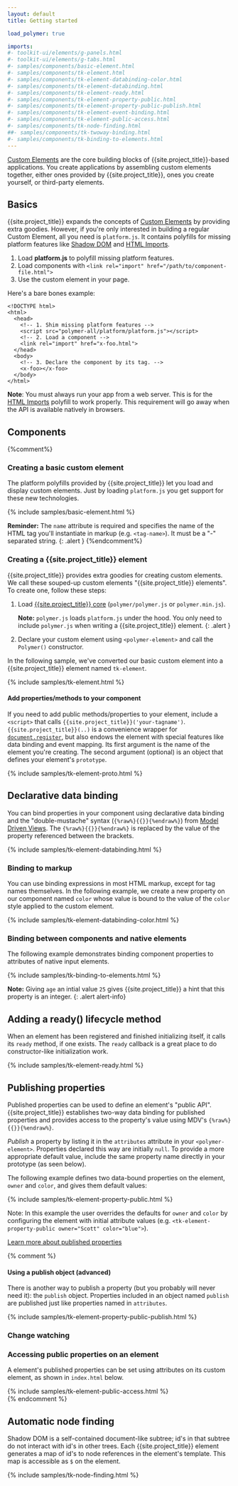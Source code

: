 ```yaml
---
layout: default
title: Getting started

load_polymer: true

imports:
#- toolkit-ui/elements/g-panels.html
#- toolkit-ui/elements/g-tabs.html
#- samples/components/basic-element.html
#- samples/components/tk-element.html
#- samples/components/tk-element-databinding-color.html
#- samples/components/tk-element-databinding.html
#- samples/components/tk-element-ready.html
#- samples/components/tk-element-property-public.html
#- samples/components/tk-element-property-public-publish.html
#- samples/components/tk-element-event-binding.html
#- samples/components/tk-element-public-access.html
#- samples/components/tk-node-finding.html
##- samples/components/tk-twoway-binding.html
#- samples/components/tk-binding-to-elements.html
---
```


[Custom Elements](/platform/custom-elements.html) are the core building blocks of
{{site.project_title}}-based applications. You create applications by assembling custom elements
together, either ones provided by {{site.project_title}}, ones you create yourself,
or third-party elements.

## Basics

{{site.project_title}} expands the concepts of [Custom Elements](/platform/custom-elements.html) by providing extra goodies. However, if you're only interested in building a regular Custom Element, all you need is `platform.js`. It contains polyfills for missing platform features like [Shadow DOM](/platform/shadow-dom.html) and [HTML Imports](/platform/html-imports.html).

1. Load **platform.js** to polyfill missing platform features.
2. Load components with `<link rel="import" href="/path/to/component-file.html">`
3. Use the custom element in your page.

Here's a bare bones example:

    <!DOCTYPE html>
    <html>
      <head>
        <!-- 1. Shim missing platform features -->
        <script src="polymer-all/platform/platform.js"></script>
        <!-- 2. Load a component -->
        <link rel="import" href="x-foo.html">
      </head>
      <body>
        <!-- 3. Declare the component by its tag. -->
        <x-foo></x-foo>
      </body>
    </html>

<p class="alert"><b>Note</b>: You must always run your app from a web server. This
  is for the <a href="/platform/html-imports.html">HTML Imports</a> polyfill
  to work properly. This requirement will go away when the API is available 
natively in browsers.</p>

## Components

{%comment%}
### Creating a basic custom element

The platform polyfills provided by {{site.project_title}} let you load and display
custom elements. Just by loading `platform.js` you get support for these
new technologies.

{% include samples/basic-element.html %}

**Reminder:** The `name` attribute is required and specifies the name of the HTML
tag you'll instantiate in markup (e.g. `<tag-name>`). It must be a "-" separated string.
{: .alert }
{%endcomment%}

### Creating a {{site.project_title}} element

{{site.project_title}} provides extra goodies for creating custom elements. We call these souped-up custom elements "{{site.project_title}} elements". To create one, follow these steps:

1. Load [{{site.project_title}} core](/polymer.html) (`polymer/polymer.js` or `polymer.min.js`).

    **Note:** `polymer.js` loads `platform.js` under the hood.
You only need to include `polymer.js` when writing a {{site.project_title}} element.
    {: .alert }

1. Declare your custom element using `<polymer-element>` and call the `Polymer()` constructor.

In the following sample, we've converted our basic custom element into a {{site.project_title}} element named `tk-element`.

{% include samples/tk-element.html %}

#### Add properties/methods to your component

If you need to add public methods/properties to your element,
include a `<script>` that calls `{{site.project_title}}('your-tagname')`.
`{{site.project_title}}(..)` is a convenience wrapper for [`document.register`](/platform/custom-elements.html#documentregister), but also endows the element with special features like
data binding and event mapping. Its first argument is the name of the element
you're creating. The second argument (optional) is an object that defines your
element's `prototype`. 

{% include samples/tk-element-proto.html %}

## Declarative data binding

You can bind properties in your component using declarative data binding and the "double-mustache" syntax (`{%raw%}{{}}{%endraw%}`) from [Model Driven Views](/platform/mdv.html). The `{%raw%}{{}}{%endraw%}` is replaced by the value of the property referenced between the brackets.

{% include samples/tk-element-databinding.html %}

### Binding to markup

You can use binding expressions in most HTML markup, except for tag names themselves. In the following example, we create a new property on our component named `color` whose value is bound to the value of the `color` style applied to the custom element.

{% include samples/tk-element-databinding-color.html %}

### Binding between components and native elements ####

The following example demonstrates binding component properties to attributes of native input elements.

{% include samples/tk-binding-to-elements.html %}

**Note:** Giving `age` an intial value `25` gives {{site.project_title}}
a hint that this property is an integer.
{: .alert alert-info}

## Adding a ready() lifecycle method

When an element has been registered and finished initializing itself, it calls its
`ready` method, if one exists. The `ready` callback is a great place to do
constructor-like initialization work.

{% include samples/tk-element-ready.html %}

## Publishing properties

Published properties can be used to define an element's "public API". {{site.project_title}}
establishes two-way data binding for published properties and provides access
to the property's value using MDV's `{%raw%}{{}}{%endraw%}`.

_Publish_ a property by listing it in the `attributes` attribute in your `<polymer-element>`. Properties declared this way are initially `null`. To provide a more appropriate default value, include the same property name directly in your prototype (as seen below).

The following example defines two data-bound properties on the element, `owner` and `color`,
and gives them default values:

{% include samples/tk-element-property-public.html %}

Note: In this example the user overrides the defaults for `owner` and `color`
by configuring the element with initial attribute values (e.g. `<tk-element-property-public owner="Scott" color="blue">`).

[Learn more about published properties](/polymer.html#published-properties)

{% comment %}
#### Using a publish object (advanced)

There is another way to publish a property (but you probably will never need it): the `publish` object. Properties included in an object named `publish` are published just like properties named in `attributes`.

{% include samples/tk-element-property-public-publish.html %}

### Change watching

### Accessing public properties on an element

A element's published properties can be set using attributes on its custom element, as shown in `index.html` below.

{% include samples/tk-element-public-access.html %}  
{% endcomment %}


## Automatic node finding

Shadow DOM is a self-contained document-like subtree; id's in that subtree do not interact with id's in other trees. Each {{site.project_title}} element generates a map of id's to node references in the element's template. This map is accessible as `$` on the element. 

{% include samples/tk-node-finding.html %}
